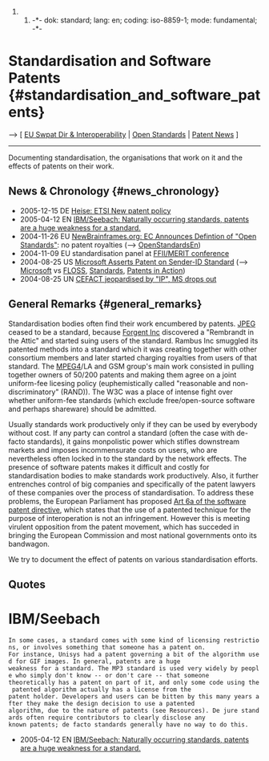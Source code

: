 1.  1.  -\*- dok: standard; lang: en; coding: iso-8859-1; mode:
        fundamental; -\*-

# Standardisation and Software Patents {#standardisation_and_software_patents}

\--\> \[ [ EU Swpat Dir & Interoperability](EubsaItopEn "wikilink") \| [
Open Standards](OpenStandardsEn "wikilink") \| [ Patent
News](SwpatcninoEn "wikilink") \]

------------------------------------------------------------------------

Documenting standardisation, the organisations that work on it and the
effects of patents on their work.

## News & Chronology {#news_chronology}

-   2005-12-15 DE [Heise: ETSI New patent
    policy](http://www.heise.de/newsticker/meldung/67459 "wikilink")
-   2005-04-12 EN [IBM/Seebach: Naturally occurring standards, patents
    are a huge weakness for a
    standard.](http://www-128.ibm.com/developerworks/power/library/pa-spec6.html?ca=dgr-lnxw07NaturalStandards "wikilink")
-   2004-11-26 EU [NewBrainframes.org: EC Announces Defintion of \"Open
    Standards\"](http://www.newbrainframes.org/journal/art.php?dis_id=1361 "wikilink"):
    no patent royalties (\--\>
    [OpenStandardsEn](OpenStandardsEn "wikilink"))
-   2004-11-09 EU standardisation panel at [FFII/MERIT
    conference](http://eu.ffii.org/sections/bxl0411/ "wikilink")
-   2004-08-25 US [Microsoft Asserts Patent on Sender-ID
    Standard](http://www.aful.org/wws/arc/patents/2004-08/msg00071.html "wikilink")
    (\--\> [ Microsoft](SwpatmicrosoftEn "wikilink") vs [
    FLOSS](SwpatFlossEn "wikilink"), [
    Standards](StandardEn "wikilink"), [ Patents in
    Action](SwpikxraniEn "wikilink"))
-   2004-08-25 UN [ CEFACT jeopardised by \"IP\", MS drops
    out](Cefact040825En "wikilink")

## General Remarks {#general_remarks}

Standardisation bodies often find their work encumbered by patents. [
JPEG](SwxaiJpegEn "wikilink") ceased to be a standard, because [ Forgent
Inc](ForgentEn "wikilink") discovered a \"Rembrandt in the Attic\" and
started suing users of the standard. Rambus Inc smuggled its patented
methods into a standard which it was creating together with other
consortium members and later started charging royalties from users of
that standard. The [MPEG4](MPEG4 "wikilink")/LA and GSM group\'s main
work consisted in pulling together owners of 50/200 patents and making
them agree on a joint uniform-fee licesing policy (euphemistically
called \"reasonable and non-discriminatory\" (RAND)). The W3C was a
place of intense fight over whether uniform-fee standards (which exclude
free/open-source software and perhaps shareware) should be admitted.

Usually standards work productively only if they can be used by
everybody without cost. If any party can control a standard (often the
case with de-facto standards), it gains monpolistic power which stifles
downstream markets and imposes incommensurate costs on users, who are
nevertheless often locked in to the standard by the network effects. The
presence of software patents makes it difficult and costly for
standardisation bodies to make standards work productively. Also, it
further entrenches control of big companies and specifically of the
patent lawyers of these companies over the process of standardisation.
To address these problems, the European Parliament has proposed [ Art 6a
of the software patent directive](EubsaItopEn "wikilink"), which states
that the use of a patented technique for the purpose of interoperation
is not an infringement. However this is meeting virulent opposition from
the patent movement, which has succeded in bringing the European
Commission and most national governments onto its bandwagon.

We try to document the effect of patents on various standardisation
efforts.

## Quotes

# IBM/Seebach

`In some cases, a standard comes with some kind of licensing restrictions, or involves something that someone has a patent on.  `\
`For instance, Unisys had a patent governing a bit of the algorithm used for GIF images. In general, patents are a huge `\
`weakness for a standard. The MP3 standard is used very widely by people who simply don't know -- or don't care -- that someone `\
`theoretically has a patent on part of it, and only some code using the patented algorithm actually has a license from the `\
`patent holder. Developers and users can be bitten by this many years after they make the design decision to use a patented `\
`algorithm, due to the nature of patents (see Resources). De jure standards often require contributors to clearly disclose any `\
`known patents; de facto standards generally have no way to do this.`

-   2005-04-12 EN [IBM/Seebach: Naturally occurring standards, patents
    are a huge weakness for a
    standard.](http://www-128.ibm.com/developerworks/power/library/pa-spec6.html?ca=dgr-lnxw07NaturalStandards "wikilink")

